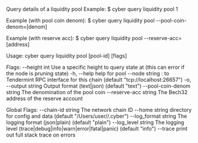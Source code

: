 Query details of a liquidity pool
Example:
$ cyber query liquidity pool 1

Example (with pool coin denom):
$ cyber query liquidity pool --pool-coin-denom=[denom]

Example (with reserve acc):
$ cyber query liquidity pool --reserve-acc=[address]

Usage:
  cyber query liquidity pool [pool-id] [flags]

Flags:
      --height int               Use a specific height to query state at (this can error if the node is pruning state)
  -h, --help                     help for pool
      --node string              <host>:<port> to Tendermint RPC interface for this chain (default "tcp://localhost:26657")
  -o, --output string            Output format (text|json) (default "text")
      --pool-coin-denom string   The denomination of the pool coin
      --reserve-acc string       The Bech32 address of the reserve account

Global Flags:
      --chain-id string     The network chain ID
      --home string         directory for config and data (default "/Users/user//.cyber")
      --log_format string   The logging format (json|plain) (default "plain")
      --log_level string    The logging level (trace|debug|info|warn|error|fatal|panic) (default "info")
      --trace               print out full stack trace on errors
